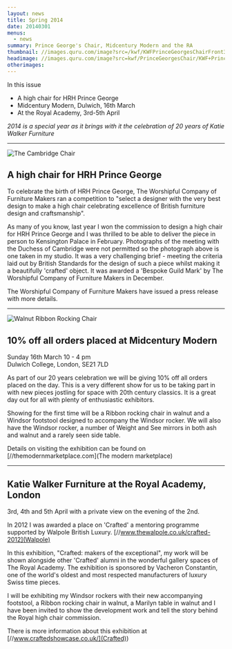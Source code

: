 ```yaml
---
layout: news
title: Spring 2014
date: 20140301
menus: 
  - news
summary: Prince George's Chair, Midcentury Modern and the RA
thumbnail: //images.quru.com/image?src=/kwf/KWFPrinceGeorgesChairFront34.jpg&right=0.86875&left=0.15937&top=0.14841&bottom=0.95053&height=175
headimage: //images.quru.com/image?src=kwf/PrinceGeorgesChair/KWF+Prince+Georges+Chair+Katie+Crouching+with+JJ.jpg
otherimages:
---
```

In this issue

* A high chair for HRH Prince George
* Midcentury Modern, Dulwich, 16th March
* At the Royal Academy, 3rd-5th April

	
*2014 is a special year as it brings with it the celebration of 20 years of Katie Walker Furniture*
	
* * * * * 


![The Cambridge Chair](//images.quru.com/image?src=kwf/PrinceGeorgesChair/KWF+Prince+Georges+Chair+Katie+Crouching+with+JJ.jpg&width=740)

## A high chair for HRH Prince George
To celebrate the birth of HRH Prince George, The Worshipful Company of Furniture Makers ran a competition to "select a designer with the very best design to make a high chair celebrating excellence of British furniture design and craftsmanship".
 
As many of you know, last year I won the commission to design a high chair for HRH Prince George and I was thrilled to be able to deliver the piece in person to Kensington Palace in February. Photographs of the meeting with the Duchess of Cambridge were not permitted so the photograph above is one taken in my studio. It was a very challenging brief - meeting the criteria laid out by British Standards for the design of such a piece whilst making it a beautifully 'crafted' object. It was awarded a 'Bespoke Guild Mark' by The Worshipful Company of Furniture Makers in December.
 
The Worshipful Company of Furniture Makers have issued a press release with more details.

* * * * *

![Walnut Ribbon Rocking Chair](//images.quru.com/image?src=/kwf/KWFRibbonRocker/KWF%20Walnut%20Ribbon%20front%2034.jpeg&width=740&left=0.156&top=0.08125&right=0.839&bottom=0.965&format=jpg&strip=1)

## 10% off all orders placed at Midcentury Modern #
Sunday 16th March 10 - 4 pm<br/>
Dulwich College, London, SE21 7LD 
 
As part of our 20 years celebration we will be giving 10% off all orders placed on the day. This is a very different show for us to be taking part in with new pieces jostling for space with 20th century classics. It is a great day out for all with plenty of enthusiastic exhibitors.
 
Showing for the first time will be a Ribbon rocking chair in walnut and a Windsor footstool designed to accompany the Windsor rocker. We will also have the Windsor rocker, a number of Weight and See mirrors in both ash and walnut and a rarely seen side table.
 
Details on visiting the exhibition can be found on [//themodernmarketplace.com](The modern marketplace)

* * * * *

## Katie Walker Furniture at the Royal Academy, London
3rd, 4th and 5th April with a private view on the evening of the 2nd.
 
In 2012 I was awarded a place on 'Crafted' a mentoring programme supported by Walpole British Luxury. [//www.thewalpole.co.uk/crafted-2012](Walpole)

In this exhibition, "Crafted: makers of the exceptional", my work will be shown alongside other 'Crafted' alumni in the wonderful gallery spaces of The Royal Academy. The exhibition is sponsored by Vacheron Constantin, one of the world's oldest and most respected manufacturers of luxury Swiss time pieces.

I will be exhibiting my Windsor rockers with their new accompanying footstool, a Ribbon rocking chair in walnut, a Marilyn table in walnut and I have been invited to show the development work and tell the story behind the Royal high chair commission.
 
There is more information about this exhibition at [//www.craftedshowcase.co.uk/](Crafted))

